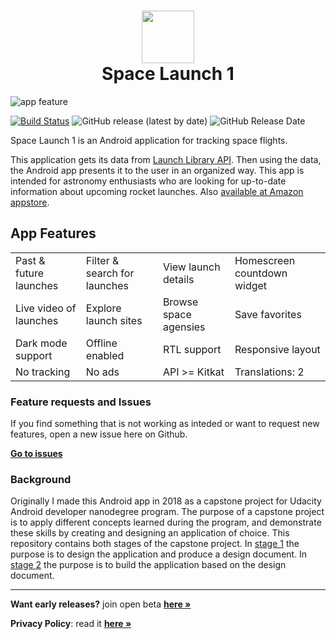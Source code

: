 <h1 align='center'><img src='https://raw.githubusercontent.com/nkrusch/SpaceLaunchOne/master/SpaceLaunchOne/app/src/main/res/mipmap-xxhdpi/ic_launcher_round.png' width="84"><br/>Space Launch 1</h1>

<img src="feature.jpg" alt="app feature" />

[![Build Status](https://app.travis-ci.com/nkrusch/SpaceLaunchOne.svg?branch=master)](https://app.travis-ci.com/nkrusch/SpaceLaunchOne)
![GitHub release (latest by date)](https://img.shields.io/github/v/release/nkrusch/SpaceLaunchOne)
![GitHub Release Date](https://img.shields.io/github/release-date/nkrusch/SpaceLaunchOne)

Space Launch 1 is an Android application for tracking space flights.

This application gets its data from [Launch Library API](https://ll.thespacedevs.com/2.0.0/swagger/). Then using the data, the Android app presents it to the user in an organized way. This app is intended for astronomy enthusiasts who are looking for up-to-date information about upcoming rocket launches.
Also [available at Amazon appstore](https://www.amazon.com/gp/product/B08TB6GDNQ).

<!--
<p align="center">
<a href='https://play.google.com/store/apps/details?id=io.github.nkrusch.spacelaunchone'><img alt='Get it on Google Play' height="72" src='https://play.google.com/intl/en_us/badges/images/generic/en_badge_web_generic.png'/></a>
</p>
-->



## App Features

|||||
|---|---|---|---|
| Past & future launches | Filter & search for launches | View launch details | Homescreen countdown widget | 
| Live video of launches | Explore launch sites | Browse space agensies | Save favorites | 
| Dark mode support | Offline enabled | RTL support | Responsive layout | 
| No tracking | No ads | API >= Kitkat | Translations: 2 | 


### Feature requests and Issues

If you find something that is not working as inteded or want to request new features, open a new issue here on Github.

**[Go to issues](https://github.com/nkrusch/SpaceLaunchOne/issues)**

### Background

Originally I made this Android app in 2018 as a capstone project for Udacity Android developer nanodegree program. The purpose of a capstone project is to apply different concepts learned during the program, and demonstrate these skills by creating and designing an application of choice. This repository contains both stages of the capstone project. In [stage 1](https://github.com/nkrusch/SpaceLaunchOne/tree/master/docs/Capstone_Stage1.pdf) the purpose is to design the application and produce a design document. In [stage 2](https://github.com/nkrusch/SpaceLaunchOne/tree/master/SpaceLaunchOne) the purpose is to build the application based on the design document. 

* * *

**Want early releases?** join open beta **[here &raquo;](https://play.google.com/apps/testing/io.github.nkrusch.spacelaunchone)**

**Privacy Policy**: read it **[here &raquo;](https://github.com/nkrusch/SpaceLaunchOne/blob/master/docs/privacy_policy.md)**
